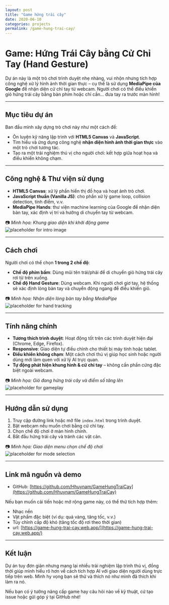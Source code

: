 ```yaml
---
layout: post
title: "Game hứng trái cây"
date: 2020-06-10
categories: projects
permalink: /game-hung-trai-cay/
---
```


# Game: Hứng Trái Cây bằng Cử Chỉ Tay (Hand Gesture)

Dự án này là một trò chơi trình duyệt nhẹ nhàng, vui nhộn nhưng tích hợp công nghệ xử lý hình ảnh thời gian thực – cụ thể là sử dụng **MediaPipe của Google** để nhận diện cử chỉ tay từ webcam. Người chơi có thể điều khiển giỏ hứng trái cây bằng bàn phím hoặc chỉ cần… đưa tay ra trước màn hình!

---

## Mục tiêu dự án

Ban đầu mình xây dựng trò chơi này như một cách để:
- Ôn luyện kỹ năng lập trình với **HTML5 Canvas** và **JavaScript**.
- Tìm hiểu và ứng dụng công nghệ **nhận diện hình ảnh thời gian thực** vào một trò chơi tương tác.
- Tạo ra một trải nghiệm thú vị cho người chơi: kết hợp giữa hoạt họa và điều khiển không chạm.

---

## Công nghệ & Thư viện sử dụng

- **HTML5 Canvas**: xử lý phần hiển thị đồ họa và hoạt ảnh trò chơi.
- **JavaScript thuần (Vanilla JS)**: cho phần xử lý game loop, collision detection, tính điểm, v.v.
- **MediaPipe Hands**: thư viện machine learning của Google để nhận diện bàn tay, xác định vị trí và hướng di chuyển tay từ webcam.

📷 *Minh họa: Khung giao diện khi khởi động game*  
![placeholder for intro image](assets/image/intro-placeholder.png)

---

## Cách chơi

Người chơi có thể chọn **1 trong 2 chế độ**:

- **Chế độ phím bấm**: Dùng mũi tên trái/phải để di chuyển giỏ hứng trái cây rơi từ trên xuống.
- **Chế độ Hand Gesture**: Dùng webcam. Khi người chơi giơ tay, hệ thống sẽ xác định lòng bàn tay và chuyển động ngang để điều khiển giỏ.

📷 *Minh họa: Nhận diện lòng bàn tay bằng MediaPipe*  
![placeholder for hand tracking](assets/image/hand-placeholder.png)

---

## Tính năng chính

- **Tương thích trình duyệt**: Hoạt động tốt trên các trình duyệt hiện đại (Chrome, Edge, Firefox).
- **Responsive**: Giao diện tự điều chỉnh cho thiết bị máy tính hoặc tablet.
- **Điều khiển không chạm**: Một cách chơi thú vị giúp học sinh hoặc người dùng mới làm quen với xử lý AI trực quan.
- **Tự động phát hiện khung hình & cử chỉ tay** – không cần phần cứng đặc biệt ngoài webcam.

📷 *Minh họa: Giỏ đang hứng trái cây và điểm số tăng lên*  
![placeholder for gameplay](assets/image/gameplay-placeholder.png)

---

## Hướng dẫn sử dụng

1. Truy cập đường link hoặc mở file `index.html` trong trình duyệt.
2. Bật webcam nếu muốn chơi bằng cử chỉ tay.
3. Chọn chế độ chơi ở màn hình chính.
4. Bắt đầu hứng trái cây và tránh các vật cản.

📷 *Minh họa: Giao diện menu chọn chế độ chơi*  
![placeholder for mode selection](assets/image/mode-placeholder.png)

---

## Link mã nguồn và demo

- GitHub: [https://github.com/Hhuynam/GameHungTraiCay](https://github.com/Hhuynam/GameHungTraiCay)

Nếu bạn muốn cải tiến hoặc mở rộng game này, có thể thử tích hợp thêm:
- Nhạc nền
- Vật phẩm đặc biệt (ví dụ: quả vàng, tăng tốc, v.v.)
- Tùy chỉnh cấp độ khó (tăng tốc độ rơi theo thời gian)
- url: [https://game-hung-trai-cay.web.app/](https://game-hung-trai-cay.web.app/)
---

## Kết luận

Dự án tuy đơn giản nhưng mang lại nhiều trải nghiệm lập trình thú vị, đồng thời giúp mình hiểu rõ hơn về cách tích hợp AI với giao diện người dùng trực tiếp trên web. Mình hy vọng bạn sẽ thử và thích nó như mình đã thích khi làm ra nó.

Nếu bạn có ý tưởng nâng cấp game hay câu hỏi nào về kỹ thuật, cứ tạo issue hoặc gửi góp ý tại GitHub nhé!
